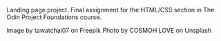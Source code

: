 Landing page project. Final assignment for the HTML/CSS section in The Odin Project Foundations course.

Image by tawatchai07 on Freepik
Photo by COSMOH LOVE on Unsplash
